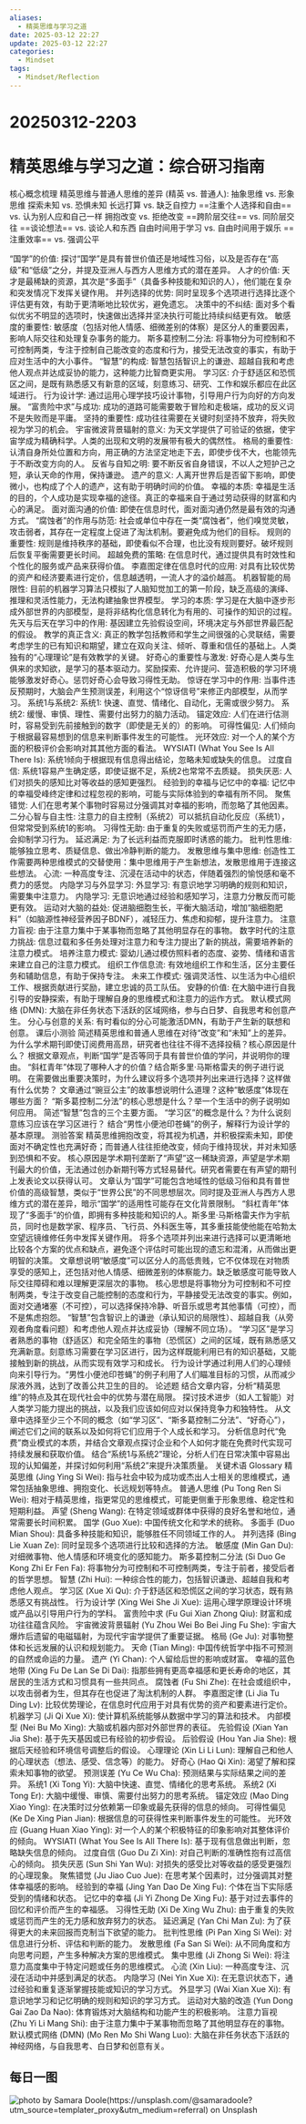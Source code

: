 ```yaml
---
aliases:
  - 精英思维与学习之道
date: 2025-03-12 22:27
update: 2025-03-12 22:27
categories:
  - Mindset
tags:
  - Mindset/Reflection
---
```

# 20250312-2203
# 精英思维与学习之道：综合研习指南
核心概念梳理
精英思维与普通人思维的差异 (精英 vs. 普通人):
抽象思维 vs. 形象思维
探索未知 vs. 恐惧未知
长远打算 vs. 缺乏自控力
==注重个人选择和自由== vs. 认为别人应和自己一样
拥抱改变 vs. 拒绝改变
==跨阶层交往== vs. 同阶层交往
==谈论想法== vs. 谈论人和东西
自由时间用于学习 vs. 自由时间用于娱乐
==注重效率== vs. 强调公平
<!--SR:!2000-01-01,1,250!2000-01-01,1,250!2000-01-01,1,250!2025-03-20,3,250-->



“国学”的价值: 探讨“国学”是具有普世价值还是地域性习俗，以及是否存在“高级”和“低级”之分，并提及亚洲人与西方人思维方式的潜在差异。
人才的价值: 天才是最稀缺的资源，其次是“多面手”（具备多种技能和知识的人），他们能在复杂和突发情况下发挥关键作用。
并列选择的优势: 同时呈现多个选项进行选择比逐个评估更有效，有助于更清晰地比较优劣，避免遗忘。
决策中的不纠结: 面对多个看似优劣不明显的选项时，快速做出选择并坚决执行可能比持续纠结更有效。
敏感度的重要性: 敏感度（包括对他人情感、细微差别的体察）是区分人的重要因素，影响人际交往和处理复杂事务的能力。
斯多葛控制二分法: 将事物分为可控制和不可控制两类，专注于控制自己能改变的态度和行为，接受无法改变的事实，有助于应对生活中的大小事件。
“智慧”的构成: 智慧包括智识上的谦逊、超越自我和考虑他人观点并达成妥协的能力，这种能力比智商更实用。
学习区: 介于舒适区和恐慌区之间，是既有熟悉感又有新意的区域，刻意练习、研究、工作和娱乐都应在此区域进行。
行为设计学: 通过运用心理学技巧设计事物，引导用户行为向好的方向发展。
“富贵险中求”与成功: 成功的道路可能需要敢于冒险和走极端，成功的反义词不是失败而是平庸。
坚持的重要性: 成功往往需要在关键时刻坚持不放弃，将失败视为学习的机会。
宇宙微波背景辐射的意义: 为天文学提供了可验证的依据，使宇宙学成为精确科学。人类的出现和文明的发展带有极大的偶然性。
格局的重要性: 认清自身所处位置和方向，用正确的方法坚定地走下去，即使步伐不大，也能领先于不断改变方向的人。
反省与自知之明: 要不断反省自身错误，不以人之短护己之短，承认天命的作用，保持谦逊。
遗产的意义: 人离开世界后是否留下影响，即使微小，也构成了个人的遗产，这有助于明确时间的价值。
幸福的本质: 幸福是生活的目的，个人成功是实现幸福的途径。真正的幸福来自于通过劳动获得的财富和内心的满足。
面对面沟通的价值: 即使在信息时代，面对面沟通仍然是最有效的沟通方式。
“腐蚀者”的作用与防范: 社会或单位中存在一类“腐蚀者”，他们嗅觉灵敏，攻击弱者，其存在一定程度上促进了淘汰机制。要避免成为他们的目标。
规则的重要性: 规则是维持秩序的基础，即使看似不合理，也比没有规则要好。破坏规则后恢复平衡需要更长时间。
超越免费的策略: 在信息时代，通过提供具有时效性和个性化的服务或产品来获得价值。
李嘉图定律在信息时代的应用: 对具有比较优势的资产和经济要素进行定价，信息越透明，一流人才的溢价越高。
机器智能的局限性: 目前的机器学习算法只模拟了人脑知觉加工的第一阶段，缺乏高级的演绎、推理和灵活性能力，无法构建抽象世界模型。
学习的本质: 学习是在大脑中逐步形成外部世界的内部模型，是将非结构化信息转化为有用的、可操作的知识的过程。
先天与后天在学习中的作用: 基因建立先验假设空间，环境决定与外部世界最匹配的假设。
教学的真正含义: 真正的教学包括教师和学生之间很强的心灵联结，需要考虑学生的已有知识和期望，建立在双向关注、倾听、尊重和信任的基础上。人类独有的“心理理论”是有效教学的关键。
好奇心的重要性与激发: 好奇心是人类与生俱来的求知欲，是学习的基本驱动力。奖励探索、允许提问、营造积极的学习环境能够激发好奇心。惩罚好奇心会导致习得性无助。
惊讶在学习中的作用: 当事件违反预期时，大脑会产生预测误差，利用这个“惊讶信号”来修正内部模型，从而学习。
系统1与系统2:
系统1: 快速、直觉、情绪化、自动化，无需或很少努力。
系统2: 缓慢、审慎、理性、需要付出努力的脑力活动。
锚定效应: 人们在进行估测时，容易受到先前接触到的数字（即使是无关的）的影响。
可得性偏见: 人们倾向于根据最容易想到的信息来判断事件发生的可能性。
光环效应: 对一个人的某个方面的积极评价会影响对其其他方面的看法。
WYSIATI (What You See Is All There Is): 系统1倾向于根据现有信息得出结论，忽略未知或缺失的信息。
过度自信: 系统1容易产生确定感，即使证据不足，系统2也常常不去质疑。
损失厌恶: 人们对损失的感知比对等收益的感知更强烈。
经验到的幸福与记忆中的幸福: 记忆中的幸福受峰终定律和过程忽视的影响，可能与实际体验到的幸福有所不同。
聚焦错觉: 人们在思考某个事物时容易过分强调其对幸福的影响，而忽略了其他因素。
二分心智与自主性: 注意力的自主控制（系统2）可以抵抗自动化反应（系统1），但常常受到系统1的影响。
习得性无助: 由于重复的失败或惩罚而产生的无力感，会抑制学习行为。
延迟满足: 为了长远利益而克服即时诱惑的能力。
批判性思维: 能够独立思考、质疑信息、做出冷静判断的能力。
发散思维与集中思维: 创造性工作需要两种思维模式的交替使用：集中思维用于产生新想法，发散思维用于连接这些想法。
心流: 一种高度专注、沉浸在活动中的状态，伴随着强烈的愉悦感和毫不费力的感觉。
内隐学习与外显学习:
外显学习: 有意识地学习明确的规则和知识，需要集中注意力。
内隐学习: 无意识地通过经验和感知学习，注意力分散反而可能更有效。
运动对大脑的益处: 促进脑细胞生长，平衡大脑活动，增加“脑细胞肥料”（如脑源性神经营养因子BDNF），减轻压力、焦虑和抑郁，提升注意力。
注意力盲视: 由于注意力集中于某事物而忽略了其他明显存在的事物。
数字时代的注意力挑战: 信息过载和多任务处理对注意力和专注力提出了新的挑战，需要培养新的注意力模式。
培养注意力模式: 婴幼儿通过模仿照料者的态度、姿势、情绪和语言来建立自己的注意力模式。
组织工作信息流: 有效地组织工作和生活，区分主要任务和辅助信息，有助于保持专注。
未来工作模式: 强调灵活性、以生活为中心组织工作、根据贡献进行奖励，建立忠诚的员工队伍。
安静的价值: 在大脑中进行自我引导的安静探索，有助于理解自身的思维模式和注意力的运作方式。
默认模式网络 (DMN): 大脑在非任务状态下活跃的区域网络，参与白日梦、自我思考和创意产生。
分心与创意的关系: 有时看似的分心可能激活DMN，有助于产生新的联想和创意。
课后小测验
简述精英思维和普通人思维在对待“改变”和“未知”上的差异。
为什么学术期刊即使订阅费用高昂，研究者也往往不得不选择投稿？核心原因是什么？
根据文章观点，判断“国学”是否等同于具有普世价值的学问，并说明你的理由。
“斜杠青年”体现了哪种人才的价值？结合斯多里·马斯格雷夫的例子进行说明。
在需要做出重要决策时，为什么建议将多个选项并列出来进行选择？这样做有什么优势？
文章通过“豌豆公主”的故事想说明什么道理？这种“敏感度”体现在哪些方面？
“斯多葛控制二分法”的核心思想是什么？举一个生活中的例子说明如何应用。
简述“智慧”包含的三个主要方面。
“学习区”的概念是什么？为什么说刻意练习应该在学习区进行？
结合“男性小便池印苍蝇”的例子，解释行为设计学的基本原理。
测验答案
精英思维拥抱改变，将其视为机遇，并积极探索未知，即使面对不确定性也充满好奇；而普通人往往拒绝改变，倾向于维持现状，并对未知感到恐惧和不安。
核心原因是学术期刊垄断了“声望”这一稀缺资源，声望是学术期刊最大的价值，无法通过创办新期刊等方式轻易替代。研究者需要在有声望的期刊上发表论文以获得认可。
文章认为“国学”可能包含地域性的低级习俗和具有普世价值的高级智慧，类似于“世界公民”的不同思想层次。同时提及亚洲人与西方人思维方式的潜在差异，暗示“国学”的适用性可能存在文化背景限制。
“斜杠青年”体现了“多面手”的价值，即拥有多种技能和知识的人。斯多里·马斯格雷夫作为宇航员，同时也是数学家、程序员、飞行员、外科医生等，其多重技能使他能在哈勃太空望远镜维修任务中发挥关键作用。
将多个选项并列出来进行选择可以更清晰地比较各个方案的优点和缺点，避免逐个评估时可能出现的遗忘和混淆，从而做出更明智的决策。
文章想说明“敏感度”可以区分人的高低贵贱，它不仅体现在对物质享受的感知上，还包括对他人情感、细微差别的体察能力。缺乏敏感度可能导致人际交往障碍和难以理解更深层次的事物。
核心思想是将事物分为可控制和不可控制两类，专注于改变自己能控制的态度和行为，平静接受无法改变的事实。例如，面对交通堵塞（不可控），可以选择保持冷静、听音乐或思考其他事情（可控），而不是焦虑抱怨。
“智慧”包含智识上的谦逊（承认知识的局限性）、超越自我（从旁观者角度看问题）和考虑他人观点并达成妥协（理解不同立场）。
“学习区”是学习者熟悉的事物（舒适区）和完全陌生的事物（恐慌区）之间的区域，既有熟悉感又充满新意。刻意练习需要在学习区进行，因为这样既能利用已有的知识基础，又能接触到新的挑战，从而实现有效学习和成长。
行为设计学通过利用人们的心理倾向来引导行为。“男性小便池印苍蝇”的例子利用了人们瞄准目标的习惯，从而减少尿液外溅，达到了改善公共卫生的目的。
论述题
结合文章内容，分析“精英思维”的特点及其在现代社会中的优势与潜在局限。
探讨技术进步（如人工智能）对人类学习能力提出的挑战，以及我们应该如何应对以保持竞争力和独特性。
从文章中选择至少三个不同的概念（如“学习区”、“斯多葛控制二分法”、“好奇心”），阐述它们之间的联系以及如何将它们应用于个人成长和学习。
分析信息时代“免费”商业模式的本质，并结合文章观点探讨企业和个人如何才能在免费时代实现可持续发展和获取价值。
结合“系统1与系统2”理论，分析人们在日常决策中容易出现的认知偏差，并探讨如何利用“系统2”来提升决策质量。
关键术语 Glossary
精英思维 (Jing Ying Si Wei): 指与社会中较为成功或杰出人士相关的思维模式，通常包括抽象思维、拥抱变化、长远规划等特点。
普通人思维 (Pu Tong Ren Si Wei): 相对于精英思维，指更常见的思维模式，可能更侧重于形象思维、稳定性和短期利益。
声望 (Sheng Wang): 在特定领域或群体中获得的良好名誉和地位，通常需要长时间积累。
国学 (Guo Xue): 中国传统文化和学术的统称。
多面手 (Duo Mian Shou): 具备多种技能和知识，能够胜任不同领域工作的人。
并列选择 (Bing Lie Xuan Ze): 同时呈现多个选项进行比较和选择的方法。
敏感度 (Min Gan Du): 对细微事物、他人情感和环境变化的感知能力。
斯多葛控制二分法 (Si Duo Ge Kong Zhi Er Fen Fa): 将事物分为可控制和不可控制两类，专注于前者，接受后者的哲学思想。
智慧 (Zhi Hui): 一种综合性的能力，包括智识谦逊、超越自我和考虑他人观点。
学习区 (Xue Xi Qu): 介于舒适区和恐慌区之间的学习状态，既有熟悉感又有挑战性。
行为设计学 (Xing Wei She Ji Xue): 运用心理学原理设计环境或产品以引导用户行为的学科。
富贵险中求 (Fu Gui Xian Zhong Qiu): 财富和成功往往蕴含风险。
宇宙微波背景辐射 (Yu Zhou Wei Bo Bei Jing Fu She): 宇宙大爆炸后遗留的电磁辐射，为现代宇宙学提供了重要证据。
格局 (Ge Ju): 对事物整体和长远发展的认识和规划能力。
天命 (Tian Ming): 中国传统哲学中指不可预测的自然或命运的力量。
遗产 (Yi Chan): 个人留给后世的影响或财富。
幸福的蓝色地带 (Xing Fu De Lan Se Di Dai): 指那些拥有更高幸福感和更长寿命的地区，其居民的生活方式和习惯具有一些共同点。
腐蚀者 (Fu Shi Zhe): 在社会或组织中，以攻击弱者为生，但其存在也促进了淘汰机制的人群。
李嘉图定律 (Li Jia Tu Ding Lv): 比较优势理论，在信息时代应用于对具有优势的资产和要素进行定价。
机器学习 (Ji Qi Xue Xi): 使计算机系统能够从数据中学习的算法和技术。
内部模型 (Nei Bu Mo Xing): 大脑或机器内部对外部世界的表征。
先验假设 (Xian Yan Jia She): 基于先天基因或已有经验的初步假设。
后验假设 (Hou Yan Jia She): 根据后天经验和环境信号调整后的假设。
心理理论 (Xin Li Li Lun): 理解自己和他人的心理状态（想法、感受、信念等）的能力。
好奇心 (Hao Qi Xin): 渴望了解和探索未知事物的欲望。
预测误差 (Yu Ce Wu Cha): 预测结果与实际结果之间的差异。
系统1 (Xi Tong Yi): 大脑中快速、直觉、情绪化的思考系统。
系统2 (Xi Tong Er): 大脑中缓慢、审慎、需要付出努力的思考系统。
锚定效应 (Mao Ding Xiao Ying): 在决策时过分依赖第一印象或最先获得的信息的倾向。
可得性偏见 (Ke De Xing Pian Jian): 根据信息的可获得性来判断事件发生的可能性。
光环效应 (Guang Huan Xiao Ying): 对一个人的某个积极特征的印象影响对其整体评价的倾向。
WYSIATI (What You See Is All There Is): 基于现有信息做出判断，忽略缺失信息的倾向。
过度自信 (Guo Du Zi Xin): 对自己判断的准确性抱有过高信心的倾向。
损失厌恶 (Sun Shi Yan Wu): 对损失的感受比对等收益的感受更强烈的心理现象。
聚焦错觉 (Ju Jiao Cuo Jue): 在思考某个因素时，过分强调其对整体幸福感的影响。
经验到的幸福 (Jing Yan Dao De Xing Fu): 个体在当下实际感受到的情绪和状态。
记忆中的幸福 (Ji Yi Zhong De Xing Fu): 基于对过去事件的回忆和评价而产生的幸福感。
习得性无助 (Xi De Xing Wu Zhu): 由于重复的失败或惩罚而产生的无力感和放弃努力的状态。
延迟满足 (Yan Chi Man Zu): 为了获得更大的未来回报而克制当下欲望的能力。
批判性思维 (Pi Pan Xing Si Wei): 对信息进行分析、评估和判断的能力。
发散思维 (Fa San Si Wei): 从不同角度和方向思考问题，产生多种解决方案的思维模式。
集中思维 (Ji Zhong Si Wei): 将注意力高度集中于特定问题或任务的思维模式。
心流 (Xin Liu): 一种高度专注、沉浸在活动中并感到满足的状态。
内隐学习 (Nei Yin Xue Xi): 在无意识状态下，通过经验和重复逐渐掌握技能或知识的学习方式。
外显学习 (Wai Xian Xue Xi): 有意识地学习和记忆明确的规则和知识的学习方式。
运动对大脑的改造 (Yun Dong Gai Zao Da Nao): 体育锻炼对大脑结构和功能产生的积极影响。
注意力盲视 (Zhu Yi Li Mang Shi): 由于注意力集中于某事物而忽略了其他明显存在的事物。
默认模式网络 (DMN) (Mo Ren Mo Shi Wang Luo): 大脑在非任务状态下活跃的神经网络，与自我思考、白日梦和创意有关。

## 每日一图
![photo by Samara Doole(https://unsplash.com/@samaradoole?utm_source=templater_proxy&utm_medium=referral) on Unsplash](https://images.unsplash.com/photo-1495081703108-1fdad36fcb5a?crop=entropy&cs=srgb&fm=jpg&ixid=M3w2NDU1OTF8MHwxfHJhbmRvbXx8fHx8fHx8fDE3NDE3ODk2NTR8&ixlib=rb-4.0.3&q=85&w=800&h=800)

